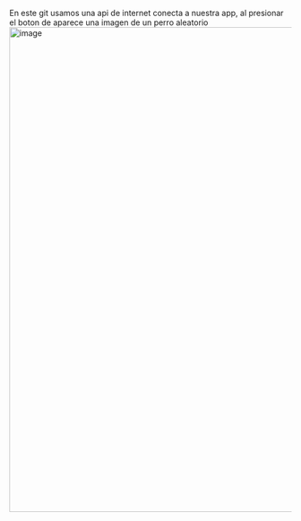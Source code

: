 En este git usamos una api de internet conecta a nuestra app, al presionar el boton de aparece una imagen de un perro aleatorio
<img width="507" height="865" alt="image" src="https://github.com/user-attachments/assets/3ec638d1-6452-4d98-92ad-7e3675981be0" />
